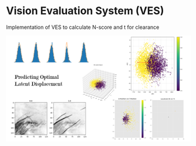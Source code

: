 # Vision Evaluation System (VES)
Implementation of VES to calculate N-score and t for clearance 

<p>
  <img src="Extra/cover_img.png" style="width: auto; height:auto;" />
</p> 
